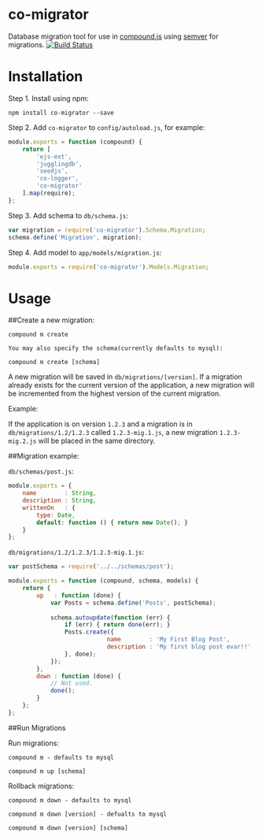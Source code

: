 co-migrator
===========

Database migration tool for use in [compound.js](https://github.com/1602/compound) using [semver](http://semver.org/) for migrations.
[![Build Status](https://travis-ci.org/absynce/co-migrator.png?branch=master)](https://travis-ci.org/absynce/co-migrator)

Installation
============

Step 1. Install using npm:

    npm install co-migrator --save

Step 2. Add `co-migrator` to `config/autoload.js`, for example:

```javascript
module.exports = function (compound) {
    return [
        'ejs-ext',
        'jugglingdb',
        'seedjs',
        'co-logger',
        'co-migrator'
    ].map(require);
};
```

Step 3. Add schema to `db/schema.js`:

```javascript
var migration = require('co-migrator').Schema.Migration;
schema.define('Migration', migration);
```

Step 4. Add model to `app/models/migration.js`:

```javascript
module.exports = require('co-migrator').Models.Migration;
```

Usage
=====

##Create a new migration:

    compound m create

    You may also specify the schema(currently defaults to mysql):

    compound m create [schema]
    
A new migration will be saved in `db/migrations/[version]`. If a migration already exists for the current version of the application, a new migration will be incremented from the highest version of the current migration. 

Example:

If the application is on version `1.2.3` and a migration is in `db/migrations/1.2/1.2.3` called `1.2.3-mig.1.js`, a new migration `1.2.3-mig.2.js` will be placed in the same directory.

##Migration example:

`db/schemas/post.js`:
```javascript
module.exports = {
    name        : String,
    description : String,
    writtenOn   : {
        type: Date,
        default: function () { return new Date(); }
    }
};
```

`db/migrations/1.2/1.2.3/1.2.3-mig.1.js`:
```javascript
var postSchema = require('../../schemas/post');

module.exports = function (compound, schema, models) {
    return {
        up   : function (done) {
            var Posts = schema.define('Posts', postSchema);
            
            schema.autoupdate(function (err) {
                if (err) { return done(err); }
                Posts.create({
                            name        : 'My First Blog Post',
                            description : 'My first blog post evar!!'
                }, done);
            });
        },
        down : function (done) {
            // Not used.
            done();
        }
    };
};
```

##Run Migrations

Run migrations:

    compound m - defaults to mysql

    compound m up [schema]

Rollback migrations:

    compound m down - defaults to mysql

    compound m down [version] - defualts to mysql

    compound m down [version] [schema]

